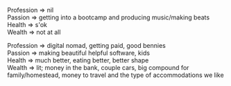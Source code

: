 Profession => nil  
Passion => getting into a bootcamp and producing music/making beats  
Health => s'ok  
Wealth => not at all  

Profession => digital nomad, getting paid, good bennies  
Passion => making beautiful helpful software, kids  
Health => much better, eating better, better shape  
Wealth => lit; money in the bank, couple cars, big compound for family/homestead, money to travel and the type of accommodations we like
